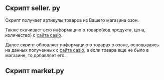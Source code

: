 ## Скрипт seller. py

Скрипт получает артикулы товаров из Вашего магазина озон. 

Также скачивает всю информацию о товаре(код продукта, цена, количество) с [сайта casio](https://timeworld.ru/).

Далее скрипт обновляет информацию о товарах в озоне, основываясь на данных полученных с [сайта casio](https://timeworld.ru/), 
а если товара еще не было в магазине, то добавляет его.


## Скрипт market.py